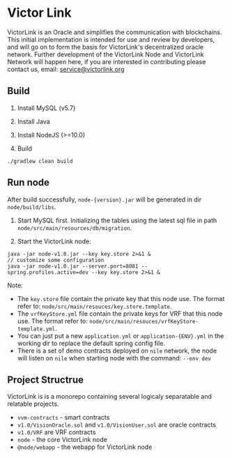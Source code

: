 # Victor Link

VictorLink is an Oracle and simplifies the communication with blockchains. This initial implementation is intended for use and review by developers,
and will go on to form the basis for VictorLink's decentralized oracle network. Further development of the VictorLink Node and VictorLink Network will happen here,
if you are interested in contributing please contact us, email: service@victorlink.org

## Build

1. Install MySQL (v5.7)

2. Install Java

3. Install NodeJS (>=10.0)

4. Build
```
./gradlew clean build
```

## Run node

After build successfully, `node-{version}.jar` will be generated in dir `node/build/libs`.

1. Start MySQL first. Initializing the tables using the latest sql file in path `node/src/main/resources/db/migration`.

2. Start the VictorLink node:

```
java -jar node-v1.0.jar --key key.store 2>&1 &
// customize some configuration
java -jar node-v1.0.jar --server.port=8081 --spring.profiles.active=dev --key key.store 2>&1 &
```

Note:
- The `key.store` file contain the private key that this node use. The format refer to: `node/src/main/resouces/key.store.template`.
- The `vrfKeyStore.yml` file contain the private keys for VRF that this node use. The format refer to: `node/src/main/resouces/vrfKeyStore-template.yml`.
- You can just put a new `application.yml` or `application-{ENV}.yml` in the working dir to replace the default spring config file.
- There is a set of demo contracts deployed on `nile` network, the node will listen on `nile` when starting node with the command: `--env dev`

## Project Structrue

VictorLink is is a monorepo containing several logicaly separatable and relatable projects.

- `vvm-contracts` - smart contracts
- `v1.0/VisionOracle.sol` and `v1.0/VisionUser.sol` are oracle contracts
- `v1.0/VRF` are VRF contracts
- `node` - the core VictorLink node
- `@node/webapp` - the webapp for VictorLink node

